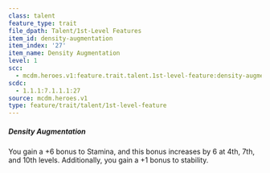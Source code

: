 ```yaml
---
class: talent
feature_type: trait
file_dpath: Talent/1st-Level Features
item_id: density-augmentation
item_index: '27'
item_name: Density Augmentation
level: 1
scc:
  - mcdm.heroes.v1:feature.trait.talent.1st-level-feature:density-augmentation
scdc:
  - 1.1.1:7.1.1.1:27
source: mcdm.heroes.v1
type: feature/trait/talent/1st-level-feature
---
```


##### Density Augmentation

You gain a +6 bonus to Stamina, and this bonus increases by 6 at 4th, 7th, and 10th levels. Additionally, you gain a +1 bonus to stability.
